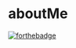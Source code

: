 # aboutMe
[![forthebadge](https://forthebadge.com/images/badges/built-with-love.svg)](https://forthebadge.com)
